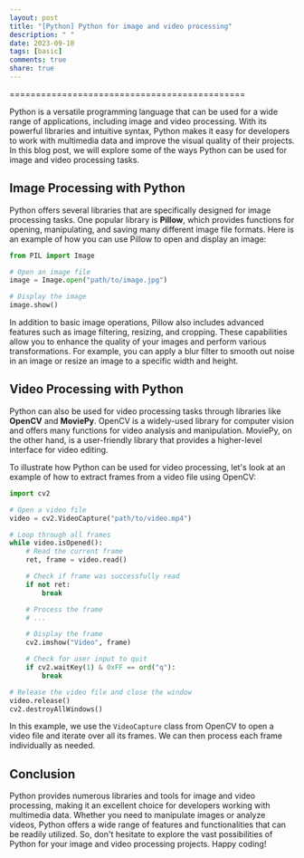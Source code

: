 ```yaml
---
layout: post
title: "[Python] Python for image and video processing"
description: " "
date: 2023-09-10
tags: [basic]
comments: true
share: true
---
```

=============================================

Python is a versatile programming language that can be used for a wide range of applications, including image and video processing. With its powerful libraries and intuitive syntax, Python makes it easy for developers to work with multimedia data and improve the visual quality of their projects. In this blog post, we will explore some of the ways Python can be used for image and video processing tasks.

Image Processing with Python
---------------------------

Python offers several libraries that are specifically designed for image processing tasks. One popular library is **Pillow**, which provides functions for opening, manipulating, and saving many different image file formats. Here is an example of how you can use Pillow to open and display an image:

``` python
from PIL import Image

# Open an image file
image = Image.open("path/to/image.jpg")

# Display the image
image.show()
```

In addition to basic image operations, Pillow also includes advanced features such as image filtering, resizing, and cropping. These capabilities allow you to enhance the quality of your images and perform various transformations. For example, you can apply a blur filter to smooth out noise in an image or resize an image to a specific width and height.

Video Processing with Python
---------------------------

Python can also be used for video processing tasks through libraries like **OpenCV** and **MoviePy**. OpenCV is a widely-used library for computer vision and offers many functions for video analysis and manipulation. MoviePy, on the other hand, is a user-friendly library that provides a higher-level interface for video editing.

To illustrate how Python can be used for video processing, let's look at an example of how to extract frames from a video file using OpenCV:

``` python
import cv2

# Open a video file
video = cv2.VideoCapture("path/to/video.mp4")

# Loop through all frames
while video.isOpened():
    # Read the current frame
    ret, frame = video.read()

    # Check if frame was successfully read
    if not ret:
        break

    # Process the frame
    # ...

    # Display the frame
    cv2.imshow("Video", frame)

    # Check for user input to quit
    if cv2.waitKey(1) & 0xFF == ord("q"):
        break

# Release the video file and close the window
video.release()
cv2.destroyAllWindows()
```

In this example, we use the `VideoCapture` class from OpenCV to open a video file and iterate over all its frames. We can then process each frame individually as needed.

Conclusion
----------

Python provides numerous libraries and tools for image and video processing, making it an excellent choice for developers working with multimedia data. Whether you need to manipulate images or analyze videos, Python offers a wide range of features and functionalities that can be readily utilized. So, don't hesitate to explore the vast possibilities of Python for your image and video processing projects. Happy coding!
